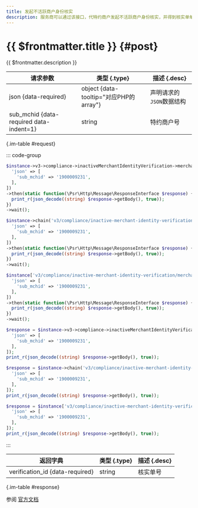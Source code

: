 ```yaml
---
title: 发起不活跃商户身份核实
description: 服务商可以通过该接口，代特约商户发起不活跃商户身份核实，并得到核实单单号。 此接口采用异步处理模式，即在接收到服务商请求后，优先受理请求再异步处理，最终的核实结果可以通过“查询不活跃商户身份核实结果”接口获取。
---
```


# {{ $frontmatter.title }} {#post}

{{ $frontmatter.description }}

| 请求参数 | 类型 {.type} | 描述 {.desc}
| --- | --- | ---
| json {data-required} | object {data-tooltip="对应PHP的array"} | 声明请求的`JSON`数据结构
| sub_mchid {data-required data-indent=1} | string | 特约商户号

{.im-table #request}

::: code-group

```php [异步纯链式]
$instance->v3->compliance->inactiveMerchantIdentityVerification->merchants->postAsync([
  'json' => [
    'sub_mchid' => '1900009231',
  ],
])
->then(static function(\Psr\Http\Message\ResponseInterface $response) {
  print_r(json_decode((string) $response->getBody(), true));
})
->wait();
```

```php [异步声明式]
$instance->chain('v3/compliance/inactive-merchant-identity-verification/merchants')->postAsync([
  'json' => [
    'sub_mchid' => '1900009231',
  ],
])
->then(static function(\Psr\Http\Message\ResponseInterface $response) {
  print_r(json_decode((string) $response->getBody(), true));
})
->wait();
```

```php [异步属性式]
$instance['v3/compliance/inactive-merchant-identity-verification/merchants']->postAsync([
  'json' => [
    'sub_mchid' => '1900009231',
  ],
])
->then(static function(\Psr\Http\Message\ResponseInterface $response) {
  print_r(json_decode((string) $response->getBody(), true));
})
->wait();
```

```php [同步纯链式]
$response = $instance->v3->compliance->inactiveMerchantIdentityVerification->merchants->post([
  'json' => [
    'sub_mchid' => '1900009231',
  ],
]);
print_r(json_decode((string) $response->getBody(), true));
```

```php [同步声明式]
$response = $instance->chain('v3/compliance/inactive-merchant-identity-verification/merchants')->post([
  'json' => [
    'sub_mchid' => '1900009231',
  ],
]);
print_r(json_decode((string) $response->getBody(), true));
```

```php [同步属性式]
$response = $instance['v3/compliance/inactive-merchant-identity-verification/merchants']->post([
  'json' => [
    'sub_mchid' => '1900009231',
  ],
]);
print_r(json_decode((string) $response->getBody(), true));
```

:::

| 返回字典 | 类型 {.type} | 描述 {.desc}
| --- | --- | ---
| verification_id {data-required}| string | 核实单号

{.im-table #response}

参阅 [官方文档](https://pay.weixin.qq.com/docs/partner/apis/inactive-merchant-identity-verification/inactive-mch-identity-verification/create-inactive-merchant-identity-verification.html)
